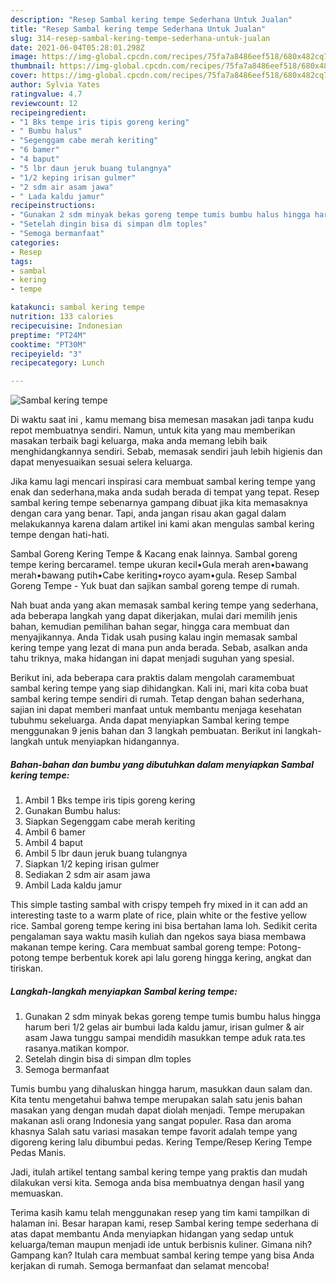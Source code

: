 ```yaml
---
description: "Resep Sambal kering tempe Sederhana Untuk Jualan"
title: "Resep Sambal kering tempe Sederhana Untuk Jualan"
slug: 314-resep-sambal-kering-tempe-sederhana-untuk-jualan
date: 2021-06-04T05:28:01.298Z
image: https://img-global.cpcdn.com/recipes/75fa7a8486eef518/680x482cq70/sambal-kering-tempe-foto-resep-utama.jpg
thumbnail: https://img-global.cpcdn.com/recipes/75fa7a8486eef518/680x482cq70/sambal-kering-tempe-foto-resep-utama.jpg
cover: https://img-global.cpcdn.com/recipes/75fa7a8486eef518/680x482cq70/sambal-kering-tempe-foto-resep-utama.jpg
author: Sylvia Yates
ratingvalue: 4.7
reviewcount: 12
recipeingredient:
- "1 Bks tempe iris tipis goreng kering"
- " Bumbu halus"
- "Segenggam cabe merah keriting"
- "6 bamer"
- "4 baput"
- "5 lbr daun jeruk buang tulangnya"
- "1/2 keping irisan gulmer"
- "2 sdm air asam jawa"
- " Lada kaldu jamur"
recipeinstructions:
- "Gunakan 2 sdm minyak bekas goreng tempe tumis bumbu halus hingga harum beri 1/2 gelas air bumbui lada kaldu jamur, irisan gulmer &amp; air asam Jawa tunggu sampai mendidih masukkan tempe aduk rata.tes rasanya.matikan kompor."
- "Setelah dingin bisa di simpan dlm toples"
- "Semoga bermanfaat"
categories:
- Resep
tags:
- sambal
- kering
- tempe

katakunci: sambal kering tempe 
nutrition: 133 calories
recipecuisine: Indonesian
preptime: "PT24M"
cooktime: "PT30M"
recipeyield: "3"
recipecategory: Lunch

---
```



![Sambal kering tempe](https://img-global.cpcdn.com/recipes/75fa7a8486eef518/680x482cq70/sambal-kering-tempe-foto-resep-utama.jpg)

Di waktu  saat ini , kamu memang bisa memesan masakan jadi tanpa kudu repot membuatnya sendiri. Namun, untuk kita yang mau memberikan masakan terbaik bagi keluarga, maka anda memang lebih baik menghidangkannya sendiri. Sebab, memasak sendiri jauh lebih higienis dan dapat menyesuaikan sesuai selera keluarga.

Jika kamu lagi mencari inspirasi cara membuat sambal kering tempe yang enak dan sederhana,maka anda sudah berada di tempat yang tepat. Resep sambal kering tempe  sebenarnya gampang dibuat jika kita memasaknya dengan cara yang benar. Tapi, anda jangan risau akan gagal dalam melakukannya 
karena dalam artikel ini kami akan mengulas sambal kering tempe dengan hati-hati.  

Sambal Goreng Kering Tempe &amp; Kacang enak lainnya. Sambal goreng tempe kering bercaramel. tempe ukuran kecil•Gula merah aren•bawang merah•bawang putih•Cabe keriting•royco ayam•gula. Resep Sambal Goreng Tempe - Yuk buat dan sajikan sambal goreng tempe di rumah.

Nah buat anda yang akan memasak sambal kering tempe yang sederhana, ada beberapa langkah yang dapat dikerjakan, mulai dari memilih jenis bahan, kemudian pemilihan bahan segar, hingga cara membuat dan menyajikannya. Anda Tidak usah pusing kalau ingin memasak sambal kering tempe yang lezat di mana pun anda berada. Sebab, asalkan anda  tahu triknya, maka hidangan ini dapat menjadi suguhan yang spesial.

Berikut ini, ada beberapa cara praktis  dalam mengolah caramembuat sambal kering tempe yang siap dihidangkan. Kali ini, mari kita coba buat sambal kering tempe sendiri di rumah. Tetap dengan bahan sederhana, sajian ini dapat memberi manfaat untuk membantu menjaga kesehatan tubuhmu sekeluarga. Anda dapat menyiapkan Sambal kering tempe menggunakan 9 jenis bahan dan 3 langkah pembuatan. Berikut ini langkah-langkah untuk menyiapkan hidangannya.

<!--inarticleads1-->

##### Bahan-bahan dan bumbu yang dibutuhkan dalam menyiapkan Sambal kering tempe:

1. Ambil 1 Bks tempe iris tipis goreng kering
1. Gunakan  Bumbu halus:
1. Siapkan Segenggam cabe merah keriting
1. Ambil 6 bamer
1. Ambil 4 baput
1. Ambil 5 lbr daun jeruk buang tulangnya
1. Siapkan 1/2 keping irisan gulmer
1. Sediakan 2 sdm air asam jawa
1. Ambil  Lada kaldu jamur


This simple tasting sambal with crispy tempeh fry mixed in it can add an interesting taste to a warm plate of rice, plain white or the festive yellow rice. Sambal goreng tempe kering ini bisa bertahan lama loh. Sedikit cerita pengalaman saya waktu masih kuliah dan ngekos saya biasa membawa makanan tempe kering. Cara membuat sambal goreng tempe: Potong-potong tempe berbentuk korek api lalu goreng hingga kering, angkat dan tiriskan. 

<!--inarticleads2-->

##### Langkah-langkah menyiapkan Sambal kering tempe:

1. Gunakan 2 sdm minyak bekas goreng tempe tumis bumbu halus hingga harum beri 1/2 gelas air bumbui lada kaldu jamur, irisan gulmer &amp; air asam Jawa tunggu sampai mendidih masukkan tempe aduk rata.tes rasanya.matikan kompor.
1. Setelah dingin bisa di simpan dlm toples
1. Semoga bermanfaat


Tumis bumbu yang dihaluskan hingga harum, masukkan daun salam dan. Kita tentu mengetahui bahwa tempe merupakan salah satu jenis bahan masakan yang dengan mudah dapat diolah menjadi. Tempe merupakan makanan asli orang Indonesia yang sangat populer. Rasa dan aroma khasnya Salah satu variasi masakan tempe favorit adalah tempe yang digoreng kering lalu dibumbui pedas. Kering Tempe/Resep Kering Tempe Pedas Manis. 

Jadi, itulah artikel tentang  sambal kering tempe  yang praktis dan mudah dilakukan versi kita. Semoga anda bisa membuatnya dengan hasil yang memuaskan. 

Terima kasih kamu telah menggunakan resep yang tim kami tampilkan di halaman ini. Besar harapan kami, resep  Sambal kering tempe sederhana di atas dapat membantu Anda menyiapkan hidangan yang sedap untuk keluarga/teman maupun menjadi ide untuk berbisnis kuliner. Gimana nih? Gampang kan? Itulah cara membuat sambal kering tempe yang bisa Anda kerjakan di rumah. Semoga bermanfaat dan selamat mencoba!

